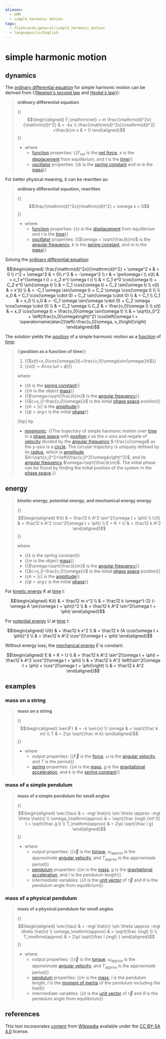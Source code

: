 ```yaml
---
aliases:
  - SHM
  - simple harmonic motion
tags:
  - flashcards/general/simple_harmonic_motion
  - languages/in/English
---
```


# simple harmonic motion

## dynamics

The [ordinary differential equation](ordinary%20differential%20equation.md) for simple harmonic motion can be derived from {{[Newton's second law](Newton's%20laws%20of%20motion.md#second%20law) and [Hooke's law](Hooke's%20law.md)}}: <!--SR:!2024-01-05,11,309-->

> __ordinary differential equation__
>
> {{$$\begin{aligned} F_\mathrm{net} = m \frac{\mathrm{d}^2x}{\mathrm{d}t^2} & = -kx \\ \frac{\mathrm{d}^2x}{\mathrm{d}t^2} +\frac{k}m x & = 0 \end{aligned}$$}}
>
> - where
>     - [function](function%20(mathematics).md) properties: {{$F_\mathrm{net}$ is the [net force](net%20force.md), $x$ is the [displacement](displacement%20(geometry).md) from equilibrium, and $t$ is the [time](time.md)}}
>     - [oscillator](oscillation.md) properties: {{$k$ is the [spring constant](Hooke's%20law.md) and $m$ is the [mass](mass.md)}} <!--SR:!2024-01-13,19,329!2024-01-11,17,329!2024-01-12,18,329-->

For better physical meaning, it can be rewritten as:

> __ordinary differential equation, rewritten__
>
> {{$$\frac{\mathrm{d}^2x}{\mathrm{d}t^2} + \omega x = 0$$}}
>
> - where
>     - [function](function%20(mathematics).md) properties: {{$x$ is the [displacement](displacement%20(geometry).md) from equilibrium and $t$ is the [time](time.md)}}
>     - [oscillator](oscillation.md) properties: {{$\omega = \sqrt{\frac{k}m}$ is the [angular frequency](angular%20frequency.md), $k$ is the [spring constant](Hooke's%20law.md), and $m$ is the [mass](mass.md)}} <!--SR:!2024-01-12,18,329!2024-01-07,13,309!2024-01-13,19,329-->

Solving the [ordinary differential equation](ordinary%20differential%20equation.md):

$$\begin{aligned}
\frac{\mathrm{d}^2x}{\mathrm{d}t^2} + \omega^2 x & = 0 \\
r^2 + \omega^2 & = 0\\
r^2 & = -\omega^2 \\
r & = \pm\omega i \\
x(t) & = c_1 e^{\omega t i} + c_2 e^{-\omega t i} \\
& = C_1 e^0 \cos(\omega t) + C_2 e^0 \sin(\omega t) \\
& = C_1 \cos(\omega t) + C_2 \sin(\omega t) \\
v(t) & = x'(t) \\
& = -C_1 \omega \sin(\omega t) + C_2 \omega \cos(\omega t) \\
\\
x_0 & = C_1 \cos(\omega \cdot 0) + C_2 \sin(\omega \cdot 0) \\
& = C_1 \\
C_1 & = x_0 \\
v_0 & = -C_1 \omega \sin(\omega \cdot 0) + C_2 \omega \cos(\omega \cdot 0) \\
& = C_2 \omega \\
C_2 & = \frac{v_0}\omega \\
\\
x(t) & = x_0 \cos(\omega t) + \frac{v_0}\omega \sin(\omega t) \\
& = \sqrt{x_0^2 + \left(\frac{v_0}\omega\right)^2} \cos\left(\omega t + \operatorname{atan2}\left(-\frac{v_0}\omega, x_0\right)\right)
\end{aligned}$$

The solution yields the [position](position%20(geometry).md) of a simple harmonic motion as a [function](function%20(mathematics).md) of [time](time.md):

> {{__position as a function of time__}}
>
> 1. {{$x(t)=x_0\cos(\omega{}t)+\frac{v_0}\omega\sin(\omega{}t)$}}
> 2. {{$x(t)=A\cos(\omega{t}+\phi)$}}
>
> where
> - {{$k$ is the [spring constant](Hooke's%20law.md)}}
> - {{$m$ is the object [mass](mass.md)}}
> - {{$\omega=\sqrt{\frac{k}m}$ is the [angular frequency](angular%20frequency.md)}}
> - {{$c=x_0-\frac{v_0}\omega{}i$ is the initial [phase space](phase%20space.md) position}}
> - {{$A=|c|$ is the [amplitude](amplitude.md)}}
> - {{$\phi=\arg{c}$ is the initial [phase](phase%20(waves).md)}} <!--SR:!2024-02-14,103,310!2024-03-12,69,270!2024-04-05,112,270!2024-01-27,57,320!2024-02-08,66,320!2024-02-12,70,320!2024-01-31,60,320!2024-04-10,104,300!2024-01-29,55,300-->

> [!tip] tip
>
> - [mnemonic](mnemonic.md): {{The trajectory of simple harmonic motion over [time](time.md) in a [phase space](phase%20space.md) with [position](position%20(vector).md) $x$ as the $x$-axis and negate of [velocity](velocity.md) divided by the [angular frequency](angular%20frequency.md) $-\frac{v}\omega$ as the $y$-axis is a [circle](circle.md). The circular trajectory is uniquely defined by its [radius](radius.md), which is [amplitude](amplitude.md) $A=\sqrt{x_0^2+\left(\frac{v_0^2}\omega\right)^2}$, and its [angular frequency](angular%20frequency.md) $\omega=\sqrt{\frac{k}m}$. The initial phase can be found by finding the initial position of the system in the [phase space](phase%20space.md).}} <!--SR:!2024-01-31,40,273-->

## energy

> __kinetic energy, potential energy, and mechanical energy energy__
>
> {{$$\begin{aligned} K(t) & = \frac12 k A^2 \sin^2(\omega t + \phi) \\ U(t) & = \frac12 k A^2 \cos^2(\omega t + \phi) \\ E = K + U & = \frac12 k A^2 \end{aligned}$$}}
>
> where
> - {{$k$ is the spring constant}}
> - {{$m$ is the object [mass](mass.md)}}
> - {{$\omega=\sqrt{\frac{k}m}$ is the [angular frequency](angular%20frequency.md)}}
> - {{$c=x_0-\frac{v_0}\omega{}i$ is the initial [phase space](phase%20space.md) position}}
> - {{$A=|c|$ is the [amplitude](amplitude.md)}}
> - {{$\phi=\arg{c}$ is the initial [phase](phase%20(waves).md)}} <!--SR:!2024-01-04,14,316!2024-01-08,18,316!2024-01-07,17,316!2024-02-21,50,316!2024-01-07,17,316!2024-01-06,16,316!2024-01-07,17,316-->

For [kinetic energy](kinetic%20energy.md) $K$ at [time](time.md) $t$:

$$\begin{aligned}
K(t) & = \frac12 m v^2 \\
& = \frac12 k \omega^{-2} (-\omega A \sin(\omega t + \phi))^2 \\
& = \frac12 k A^2 \sin^2(\omega t + \phi)
\end{aligned}$$

For [potential energy](potential%20energy.md) $U$ at [time](time.md) $t$:

$$\begin{aligned}
U(t) & = \frac12 k x^2 \\
& = \frac12 k (A \cos(\omega t + \phi))^2 \\
& = \frac12 k A^2 \cos^2(\omega t + \phi)
\end{aligned}$$

Without energy loss, the [mechanical energy](mechanical%20energy.md) $E$ is constant:

$$\begin{aligned}
E & = K + U \\
& = \frac12 k A^2 \sin^2(\omega t + \phi) + \frac12 k A^2 \cos^2(\omega t + \phi) \\
& = \frac12 k A^2 \left(\sin^2(\omega t + \phi) + \cos^2(\omega t + \phi)\right) \\
& = \frac12 k A^2
\end{aligned}$$

## examples

### mass on a string

> __mass on a string__
>
> {{$$\begin{aligned} \vec{F} & = -k \vec{x} \\ \omega & = \sqrt{\frac k m} \\ T & = 2\pi \sqrt{\frac m k} \end{aligned}$$}}
>
> - where
>     - output properties: {{$\vec{F}$ is the [force](force.md), $\omega$ is the [angular velocity](angular%20velocity.md), and $T$ is the period}}
>     - [spring](spring%20(device).md) properties: {{$m$ is the [mass](mass.md), $g$ is the [gravitational acceleration](gravitational%20acceleration.md), and $k$ is the [spring constant](Hooke's%20law.md)}} <!--SR:!2024-01-11,16,276!2024-01-05,15,316-->

### mass of a simple pendulum

> __mass of a simple pendulum for small angles__
>
> {{$$\begin{aligned} \vec{\tau} & = -mgl \hat{n} \sin \theta \approx -mgl \theta \hat{n} \\ \omega_\mathrm{approx} & = \sqrt{\frac {mgl} {ml^2} } = \sqrt{\frac g l} \\ T_\mathrm{approx} & = 2\pi \sqrt{\frac l g} \end{aligned}$$}}
>
> - where
>     - output properties: {{$\vec{\tau}$ is the [torque](torque.md), $\omega_\mathrm{approx}$ is the approximate [angular velocity](angular%20velocity.md), and $T_\mathrm{approx}$ is the approximate period}}
>     - [pendulum](pendulum.md) properties: {{$m$ is the [mass](mass.md), $g$ is the [gravitational acceleration](gravitational%20acceleration.md), and $l$ is the pendulum length}} <!--SR:!2024-01-08,6,276!2024-01-08,18,316-->
>     - intermediate variables: {{$\hat{n}$ is the [unit vector](unit%20vector.md) of $\vec{\tau}$ and $\theta$ is the pendulum angle from equilibrium}}

### mass of a physical pendulum

> __mass of a physical pendulum for small angles__
>
> {{$$\begin{aligned} \vec{\tau} & = -mgl \hat{n} \sin \theta \approx -mgl \theta \hat{n} \\ \omega_\mathrm{approx} & = \sqrt{\frac {mgl} I} \\ T_\mathrm{approx} & = 2\pi \sqrt{\frac I {mgl} } \end{aligned}$$}}
>
> - where
>     - output properties: {{$\vec{\tau}$ is the [torque](torque.md), $\omega_\mathrm{approx}$ is the approximate [angular velocity](angular%20velocity.md), and $T_\mathrm{approx}$ is the approximate period}}
>     - [pendulum](pendulum.md) properties: {{$m$ is the [mass](mass.md), $l$ is the pendulum length, $I$ is the [moment of inertia](moment%20of%20inertia.md) of the pendulum including the load}} <!--SR:!2024-01-10,15,276!2024-02-22,50,316-->
>     - intermediate variables: {{$\hat{n}$ is the [unit vector](unit%20vector.md) of $\vec{\tau}$ and $\theta$ is the pendulum angle from equilibrium}}

## references

This text incorporates [content](https://en.wikipedia.org/wiki/simple_harmonic_motion) from [Wikipedia](Wikipedia.md) available under the [CC BY-SA 4.0](https://creativecommons.org/licenses/by-sa/4.0/) license.
